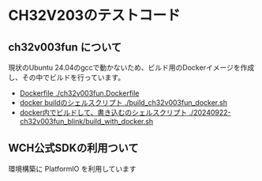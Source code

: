 # CH32V203のテストコード

## ch32v003fun について

現状のUbuntu 24.04のgccで動かないため、ビルド用のDockerイメージを作成し、その中でビルドを行っています。

- [Dockerfile ./ch32v003fun.Dockerfile](./ch32v003fun.Dockerfile)
- [docker buildのシェルスクリプト ./build_ch32v003fun_docker.sh](./build_ch32v003fun_docker.sh)
- [docker内でビルドして、書き込むのシェルスクリプト ./20240922-ch32v003fun_blink/build_with_docker.sh](./20240922-ch32v003fun_blink/build_with_docker.sh)

## WCH公式SDKの利用ついて

環境構築に PlatformIO を利用しています
